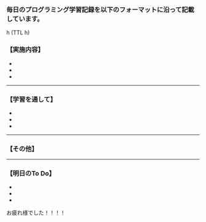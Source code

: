 
### 毎日のプログラミング学習記録を以下のフォーマットに沿って記載しています。



h (TTL h)


### 【実施内容】
-
-
-


***

### 【学習を通して】
-
-
-





***

### 【その他】





***


### 【明日のTo Do】
-
-
-

お疲れ様でした！！！！
